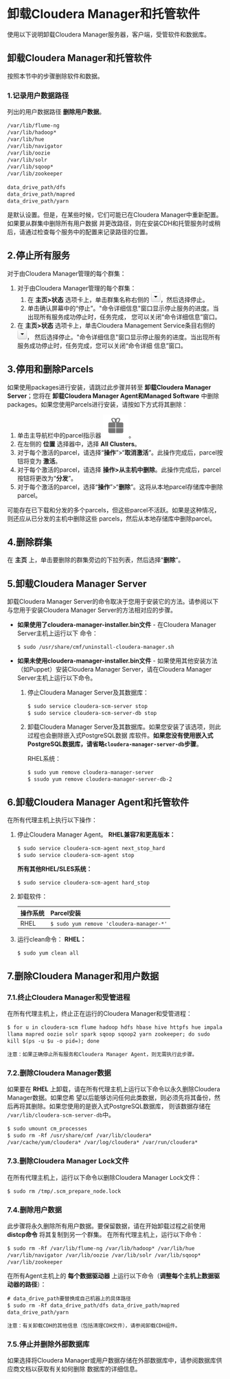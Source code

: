 卸载Cloudera Manager和托管软件
================================================================================
使用以下说明卸载Cloudera Manager服务器，客户端，受管软件和数据库。

## 卸载Cloudera Manager和托管软件
按照本节中的步骤删除软件和数据。

### 1.记录用户数据路径
列出的用户数据路径 **删除用户数据**。
```
/var/lib/flume-ng
/var/lib/hadoop*
/var/lib/hue
/var/lib/navigator
/var/lib/oozie
/var/lib/solr
/var/lib/sqoop*
/var/lib/zookeeper

data_drive_path/dfs
data_drive_path/mapred
data_drive_path/yarn
```
是默认设置。但是，在某些时候，它们可能已在Cloudera Manager中重新配置。如果要从群集中删除所有用户数据
并更改路径，则在安装CDH和托管服务时或稍后，请通过检查每个服务中的配置来记录路径的位置。

## 2.停止所有服务
对于由Cloudera Manager管理的每个群集：
1. 对于由Cloudera Manager管理的每个群集：
    1. 在 **主页>状态** 选项卡上，单击群集名称右侧的 ![下拉框](img/1.png)，然后选择停止。
    2. 单击确认屏幕中的“停止”。"命令详细信息"窗口显示停止服务的进度。当出现所有服务成功停止时，任务完成，
    您可以关闭“命令详细信息”窗口。
2. 在 **主页>状态** 选项卡上，单击Cloudera Management Service条目右侧的 ![下拉框](img/1.png)，
然后选择停止。"命令详细信息"窗口显示停止服务的进度。当出现所有服务成功停止时，任务完成，您可以关闭“命令详细
信息”窗口。

## 3.停用和删除Parcels
如果使用packages进行安装，请跳过此步骤并转至 **卸载Cloudera Manager Server**；您将在 **卸载Cloudera
Manager Agent和Managed Software** 中删除packages。如果您使用Parcels进行安装，请按如下方式将其删除：
1. 单击主导航栏中的parcel指示器 ![parcels图标](img/2.png)。
2. 在左侧的 **位置** 选择器中，选择 **All Clusters**。
3. 对于每个激活的parcel，请选择“**操作**”>“**取消激活**”。此操作完成后，parcel按钮将变为 **激活**。
4. 对于每个激活的parcel，请选择 **操作>从主机中删除**。此操作完成后，parcel按钮将更改为“**分发**”。
5. 对于每个激活的parcel，选择“**操作**”>“**删除**”。这将从本地parcel存储库中删除parcel。

可能存在已下载和分发的多个parcels，但这些parcel不活跃。如果是这种情况，则还应从已分发的主机中删除这些
parcels，然后从本地存储库中删除parcel。

## 4.删除群集
在 **主页** 上，单击要删除的群集旁边的下拉列表，然后选择“**删除**”。

## 5.卸载Cloudera Manager Server
卸载Cloudera Manager Server的命令取决于您用于安装它的方法。请参阅以下与您用于安装Cloudera Manager
Server的方法相对应的步骤。
+ **如果使用了cloudera-manager-installer.bin文件** - 在Cloudera Manager Server主机上运行以下
命令：
    ```shell
    $ sudo /usr/share/cmf/uninstall-cloudera-manager.sh
    ```
+ **如果未使用cloudera-manager-installer.bin文件** - 如果使用其他安装方法（如Puppet）安装Cloudera
Manager Server，请在Cloudera Manager Server主机上运行以下命令。
    1. 停止Cloudera Manager Server及其数据库：
        ```shell
        $ sudo service cloudera-scm-server stop
        $ sudo service cloudera-scm-server-db stop
        ```
    2. 卸载Cloudera Manager Server及其数据库。如果您安装了该选项，则此过程也会删除嵌入式PostgreSQL数据
    库软件。**如果您没有使用嵌入式PostgreSQL数据库，请省略`cloudera-manager-server-db`步骤**。

        RHEL系统：
          ```shell
          $ sudo yum remove cloudera-manager-server
          $ ssudo yum remove cloudera-manager-server-db-2
          ```

## 6.卸载Cloudera Manager Agent和托管软件
在所有代理主机上执行以下操作：
1. 停止Cloudera Manager Agent。
    **RHEL兼容7和更高版本：**
    ```shell
    $ sudo service cloudera-scm-agent next_stop_hard
    $ sudo service cloudera-scm-agent stop
    ```

    **所有其他RHEL/SLES系统：**
    ```shell
    $ sudo service cloudera-scm-agent hard_stop
    ```
2. 卸载软件：

    | 操作系统 | Parcel安装 |
    | :------------- | :------------- |
    | RHEL | `$ sudo yum remove 'cloudera-manager-*'` |
3. 运行clean命令：
    **RHEL：**
    ```shell
    $ sudo yum clean all
    ```

## 7.删除Cloudera Manager和用户数据

### 7.1.终止Cloudera Manager和受管进程
在所有代理主机上，终止正在运行的Cloudera Manager和受管进程：
```shell
$ for u in cloudera-scm flume hadoop hdfs hbase hive httpfs hue impala llama mapred oozie solr spark sqoop sqoop2 yarn zookeeper; do sudo kill $(ps -u $u -o pid=); done
```
```
注意：如果正确停止所有服务和Cloudera Manager Agent，则无需执行此步骤。
```

### 7.2.删除Cloudera Manager数据
如果要在 **RHEL** 上卸载，请在所有代理主机上运行以下命令以永久删除Cloudera Manager数据。如果您希
望以后能够访问任何此类数据，则必须先将其备份，然后再将其删除。如果您使用的是嵌入式PostgreSQL数据库，
则该数据存储在 `/var/lib/cloudera-scm-server-db`中。
```shell
$ sudo umount cm_processes
$ sudo rm -Rf /usr/share/cmf /var/lib/cloudera* /var/cache/yum/cloudera* /var/log/cloudera* /var/run/cloudera*
```

### 7.3.删除Cloudera Manager Lock文件
在所有代理主机上，运行以下命令以删除Cloudera Manager Lock文件：
```shell
$ sudo rm /tmp/.scm_prepare_node.lock
```

### 7.4.删除用户数据
此步骤将永久删除所有用户数据。要保留数据，请在开始卸载过程之前使用 **distcp命令** 将其复制到另一个群集。
在所有代理主机上，运行以下命令：
```shell
$ sudo rm -Rf /var/lib/flume-ng /var/lib/hadoop* /var/lib/hue /var/lib/navigator /var/lib/oozie /var/lib/solr /var/lib/sqoop* /var/lib/zookeeper
```
在所有Agent主机上的 **每个数据驱动器** 上运行以下命令（**调整每个主机上数据驱动器的路径**）：
```shell
# data_drive_path要替换成自己机器上的具体路径
$ sudo rm -Rf data_drive_path/dfs data_drive_path/mapred data_drive_path/yarn
```
```
注意：有关卸载CDH的其他信息（包括清理CDH文件），请参阅卸载CDH组件。
```

### 7.5.停止并删除外部数据库
如果选择将Cloudera Manager或用户数据存储在外部数据库中，请参阅数据库供应商文档以获取有关如何删除
数据库的详细信息。
